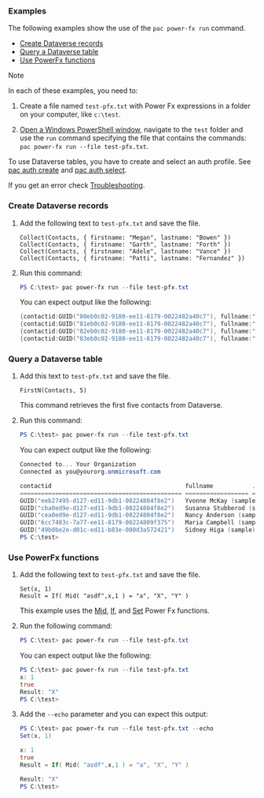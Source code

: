 ### Examples

The following examples show the use of the `pac power-fx run` command.

- [Create Dataverse records](#create-dataverse-records)
- [Query a Dataverse table](#query-a-dataverse-table)
- [Use PowerFx functions](#use-powerfx-functions)


> [!NOTE]
> In each of these examples, you need to:
> 
> 1. Create a file named `test-pfx.txt` with Power Fx expressions in a folder on your computer, like `c:\test`.
>
> 1. [Open a Windows PowerShell window](/powershell/scripting/windows-powershell/starting-windows-powershell), navigate to the `test` folder and use the `run` command specifying the file that contains the commands: `pac power-fx run --file test-pfx.txt`.
>
> To use Dataverse tables, you have to create and select an auth profile. See [pac auth create](../auth.md#pac-auth-create) and [pac auth select](../auth.md#pac-auth-select).
> 
> If you get an error check [Troubleshooting](#troubleshooting).

### Create Dataverse records

1. Add the following text to `test-pfx.txt` and save the file.

   ```power-fx
   Collect(Contacts, { firstname: "Megan", lastname: "Bowen" })
   Collect(Contacts, { firstname: "Garth", lastname: "Forth" })
   Collect(Contacts, { firstname: "Adele", lastname: "Vance" })
   Collect(Contacts, { firstname: "Patti", lastname: "Fernandez" })
   ```
   
1. Run this command:

   ```powershell
   PS C:\test> pac power-fx run --file test-pfx.txt
   ```
   
   You can expect output like the following:

   ```powershell
   {contactid:GUID("80eb0c02-9180-ee11-8179-0022482a40c7"), fullname:"Megan Bowen", ...}
   {contactid:GUID("81eb0c02-9180-ee11-8179-0022482a40c7"), fullname:"Garth Forth", ...}
   {contactid:GUID("82eb0c02-9180-ee11-8179-0022482a40c7"), fullname:"Adele Vance", ...}
   {contactid:GUID("83eb0c02-9180-ee11-8179-0022482a40c7"), fullname:"Patti Fernandez", ...}
   ```
   
### Query a Dataverse table


1. Add this text to `test-pfx.txt` and save the file.

   ```power-fx
   FirstN(Contacts, 5)
   ```

   This command retrieves the first five contacts from Dataverse.

1. Run this command:

   ```powershell
   PS C:\test> pac power-fx run --file test-pfx.txt
   ```

   You can expect output like the following:

   ```powershell
   Connected to... Your Organization
   Connected as you@yourorg.onmicrosoft.com

   contactid                                      fullname           ...
   ============================================== ================== =====
   GUID("eeb27495-d127-ed11-9db1-00224804f8e2")   Yvonne McKay (sample)
   GUID("cba0ed9e-d127-ed11-9db1-00224804f8e2")   Susanna Stubberod (sample)
   GUID("cea0ed9e-d127-ed11-9db1-00224804f8e2")   Nancy Anderson (sample)
   GUID("6cc7483c-7a77-ee11-8179-00224809f375")   Maria Campbell (sample)
   GUID("49b0be2e-d01c-ed11-b83e-000d3a572421")   Sidney Higa (sample)
   PS C:\test>
   ```

### Use PowerFx functions

1. Add the following text to `test-pfx.txt` and save the file.

   ```power-fx
   Set(x, 1)
   Result = If( Mid( "asdf",x,1 ) = "a", "X", "Y" )
   ```

   This example uses the [Mid](../../../../power-fx/reference/function-left-mid-right.md), [If](../../../../power-fx/reference/function-if.md), and [Set](../../../../power-fx/reference/function-set.md) Power Fx functions.

1. Run the following command:

   ```powershell
   PS C:\test> pac power-fx run --file test-pfx.txt
   ```

   You can expect output like the following:

   ```powershell
   PS C:\test> pac power-fx run --file test-pfx.txt
   x: 1
   true
   Result: "X"
   PS C:\test>
   ```

1. Add the `--echo` parameter and you can expect this output:

   ```powershell
   PS C:\test> pac power-fx run --file test-pfx.txt --echo
   Set(x, 1)

   x: 1
   true
   Result = If( Mid( "asdf",x,1 ) = "a", "X", "Y" )

   Result: "X"
   PS C:\test>
   ```